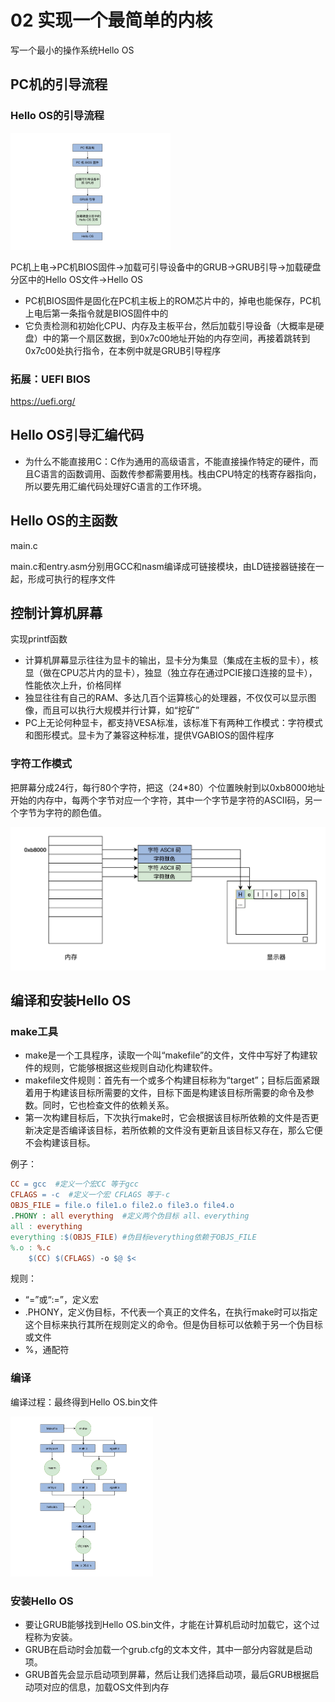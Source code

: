 # 02 实现一个最简单的内核

写一个最小的操作系统Hello OS

## PC机的引导流程

### Hello OS的引导流程

<img src="notes.assets/f2d31ab7144bf309761711efa9d6d4bd.jpg" alt="img" style="zoom: 25%;" />

PC机上电->PC机BIOS固件->加载可引导设备中的GRUB->GRUB引导->加载硬盘分区中的Hello OS文件->Hello OS

- PC机BIOS固件是固化在PC机主板上的ROM芯片中的，掉电也能保存，PC机上电后第一条指令就是BIOS固件中的
- 它负责检测和初始化CPU、内存及主板平台，然后加载引导设备（大概率是硬盘）中的第一个扇区数据，到0x7c00地址开始的内存空间，再接着跳转到0x7c00处执行指令，在本例中就是GRUB引导程序

### 拓展：UEFI BIOS

https://uefi.org/

## Hello OS引导汇编代码

- 为什么不能直接用C：C作为通用的高级语言，不能直接操作特定的硬件，而且C语言的函数调用、函数传参都需要用栈。栈由CPU特定的栈寄存器指向，所以要先用汇编代码处理好C语言的工作环境。

## Hello OS的主函数

main.c

main.c和entry.asm分别用GCC和nasm编译成可链接模块，由LD链接器链接在一起，形成可执行的程序文件

## 控制计算机屏幕

实现printf函数

- 计算机屏幕显示往往为显卡的输出，显卡分为集显（集成在主板的显卡），核显（做在CPU芯片内的显卡），独显（独立存在通过PCIE接口连接的显卡），性能依次上升，价格同样
- 独显往往有自己的RAM、多达几百个运算核心的处理器，不仅仅可以显示图像，而且可以执行大规模并行计算，如“挖矿”
- PC上无论何种显卡，都支持VESA标准，该标准下有两种工作模式：字符模式和图形模式。显卡为了兼容这种标准，提供VGABIOS的固件程序

### 字符工作模式

把屏幕分成24行，每行80个字符，把这（24*80）个位置映射到以0xb8000地址开始的内存中，每两个字节对应一个字符，其中一个字节是字符的ASCII码，另一个字节为字符的颜色值。

![img](notes.assets/782ef574b96084fa44a33ea1f83146f5.jpg)

## 编译和安装Hello OS

### make工具

- make是一个工具程序，读取一个叫“makefile”的文件，文件中写好了构建软件的规则，它能够根据这些规则自动化构建软件。
- makefile文件规则：首先有一个或多个构建目标称为“target”；目标后面紧跟着用于构建该目标所需要的文件，目标下面是构建该目标所需要的命令及参数。同时，它也检查文件的依赖关系。
- 第一次构建目标后，下次执行make时，它会根据该目标所依赖的文件是否更新决定是否编译该目标，若所依赖的文件没有更新且该目标又存在，那么它便不会构建该目标。

例子：

```makefile
CC = gcc  #定义一个宏CC 等于gcc
CFLAGS = -c  #定义一个宏 CFLAGS 等于-c
OBJS_FILE = file.o file1.o file2.o file3.o file4.o  
.PHONY : all everything  #定义两个伪目标 all、everything
all : everything
everything :$(OBJS_FILE) #伪目标everything依赖于OBJS_FILE
%.o : %.c
	$(CC) $(CFLAGS) -o $@ $<
```

规则：

- “=”或“:=”，定义宏
- .PHONY，定义伪目标，不代表一个真正的文件名，在执行make时可以指定这个目标来执行其所在规则定义的命令。但是伪目标可以依赖于另一个伪目标或文件
- %，通配符

### 编译

编译过程：最终得到Hello OS.bin文件

<img src="notes.assets/cbd634cd5256e372bcbebd4b95f21b34.jpg" alt="img" style="zoom:25%;" />

### 安装Hello OS

- 要让GRUB能够找到Hello OS.bin文件，才能在计算机启动时加载它，这个过程称为安装。
- GRUB在启动时会加载一个grub.cfg的文本文件，其中一部分内容就是启动项。
- GRUB首先会显示启动项到屏幕，然后让我们选择启动项，最后GRUB根据启动项对应的信息，加载OS文件到内存